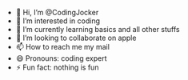 - 👋 Hi, I’m @CodingJocker
- 👀 I’m interested in coding
- 🌱 I’m currently learning basics and all other stuffs 
- 💞️ I’m looking to collaborate on apple
- 📫 How to reach me my mail
- 😄 Pronouns: coding expert
- ⚡ Fun fact: nothing is fun

<!---
CodingJocker/CodingJocker is a ✨ special ✨ repository because its `README.md` (this file) appears on your GitHub profile.
You can click the Preview link to take a look at your changes.
--->
